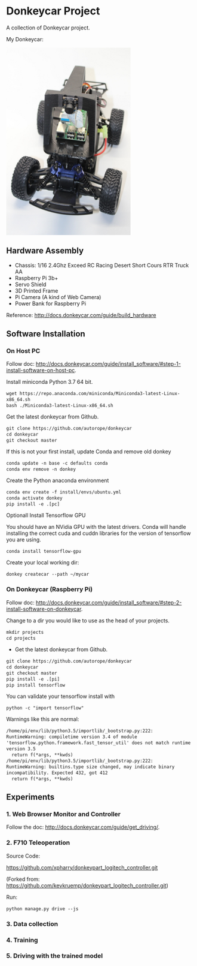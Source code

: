 # Donkeycar Project

A collection of Donkeycar project.

My Donkeycar:

<img src="./images/donkeycar.jpg" style="height:500px;" align="middle">

## Hardware Assembly

- Chassis: 1/16 2.4Ghz Exceed RC Racing Desert Short Cours RTR Truck AA
- Raspberry Pi 3b+
- Servo Shield
- 3D Printed Frame
- Pi Camera (A kind of Web Camera)
- Power Bank for Raspberry Pi

Reference: http://docs.donkeycar.com/guide/build_hardware

## Software Installation

### On Host PC

Follow doc: http://docs.donkeycar.com/guide/install_software/#step-1-install-software-on-host-pc.

Install miniconda Python 3.7 64 bit.

```
wget https://repo.anaconda.com/miniconda/Miniconda3-latest-Linux-x86_64.sh
bash ./Miniconda3-latest-Linux-x86_64.sh
```

Get the latest donkeycar from Github.

```
git clone https://github.com/autorope/donkeycar
cd donkeycar
git checkout master
```

If this is not your first install, update Conda and remove old donkey

```
conda update -n base -c defaults conda
conda env remove -n donkey
```

Create the Python anaconda environment

```
conda env create -f install/envs/ubuntu.yml
conda activate donkey
pip install -e .[pc]
```

Optionall Install Tensorflow GPU

You should have an NVidia GPU with the latest drivers. Conda will handle installing the correct cuda and cuddn libraries for the version of tensorflow you are using.

```
conda install tensorflow-gpu
```

Create your local working dir:

```
donkey createcar --path ~/mycar
```

### On Donkeycar (Raspberry Pi)

Follow doc: http://docs.donkeycar.com/guide/install_software/#step-2-install-software-on-donkeycar.

Change to a dir you would like to use as the head of your projects.

```
mkdir projects
cd projects
```

- Get the latest donkeycar from Github.

```
git clone https://github.com/autorope/donkeycar
cd donkeycar
git checkout master
pip install -e .[pi]
pip install tensorflow
```

You can validate your tensorflow install with

```
python -c "import tensorflow"
```

Warnings like this are normal:

```
/home/pi/env/lib/python3.5/importlib/_bootstrap.py:222: RuntimeWarning: compiletime version 3.4 of module 'tensorflow.python.framework.fast_tensor_util' does not match runtime version 3.5
  return f(*args, **kwds)
/home/pi/env/lib/python3.5/importlib/_bootstrap.py:222: RuntimeWarning: builtins.type size changed, may indicate binary incompatibility. Expected 432, got 412
  return f(*args, **kwds)
```

## Experiments

### 1. Web Browser Monitor and Controller

  Follow the doc: http://docs.donkeycar.com/guide/get_driving/.

### 2. F710 Teleoperation

  Source Code:

  https://github.com/xpharry/donkeypart_logitech_controller.git

  (Forked from: https://github.com/kevkruemp/donkeypart_logitech_controller.git)

  Run:

  ```
  python manage.py drive --js
  ```

### 3. Data collection


### 4. Training


### 5. Driving with the trained model
